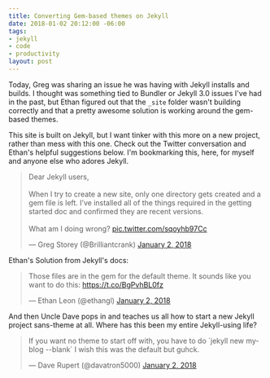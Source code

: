```yaml
---
title: Converting Gem-based themes on Jekyll
date: 2018-01-02 20:12:00 -06:00
tags:
- jekyll
- code
- productivity
layout: post
---
```


Today, Greg was sharing an issue he was having with Jekyll installs and builds. I thought was something tied to Bundler or Jekyll 3.0 issues I've had in the past, but Ethan figured out that the `_site` folder wasn't building correctly and that a pretty awesome solution is working around the gem-based themes.

This site is built on Jekyll, but I want tinker with this more on a new project, rather than mess with this one. Check out the Twitter conversation and Ethan's helpful suggestions below. I'm bookmarking this, here, for myself and anyone else who adores Jekyll.

<blockquote class="twitter-tweet" data-lang="en"><p lang="en" dir="ltr">Dear Jekyll users,<br><br>When I try to create a new site, only one directory gets created and a gem file is left. I’ve installed all of the things required in the getting started doc and confirmed they are recent versions.<br><br>What am I doing wrong? <a href="https://t.co/sqoyhb97Cc">pic.twitter.com/sqoyhb97Cc</a></p>&mdash; Greg Storey (@Brilliantcrank) <a href="https://twitter.com/Brilliantcrank/status/948284261362216960?ref_src=twsrc%5Etfw">January 2, 2018</a>

</blockquote>

Ethan's Solution from Jekyll's docs:

<blockquote class="twitter-tweet" data-conversation="none" data-lang="en"><p lang="en" dir="ltr">Those files are in the gem for the default theme. It sounds like you want to do this: <a href="https://t.co/BgPvhBL0fz">https://t.co/BgPvhBL0fz</a></p>&mdash; Ethan Leon (@ethangl) <a href="https://twitter.com/ethangl/status/948296299270590464?ref_src=twsrc%5Etfw">January 2, 2018</a>

</blockquote>

And then Uncle Dave pops in and teaches us all how to start a new Jekyll project sans-theme at all. Where has this been my entire Jekyll-using life?

<blockquote class="twitter-tweet" data-conversation="none" data-lang="en"><p lang="en" dir="ltr">If you want no theme to start off with, you have to do `jekyll new myblog --blank` I wish this was the default but guhck.</p>&mdash; Dave Rupert (@davatron5000) <a href="https://twitter.com/davatron5000/status/948297978233720834?ref_src=twsrc%5Etfw">January 2, 2018</a>

</blockquote>

<script async src="https://platform.twitter.com/widgets.js" charset="utf-8"></script>
